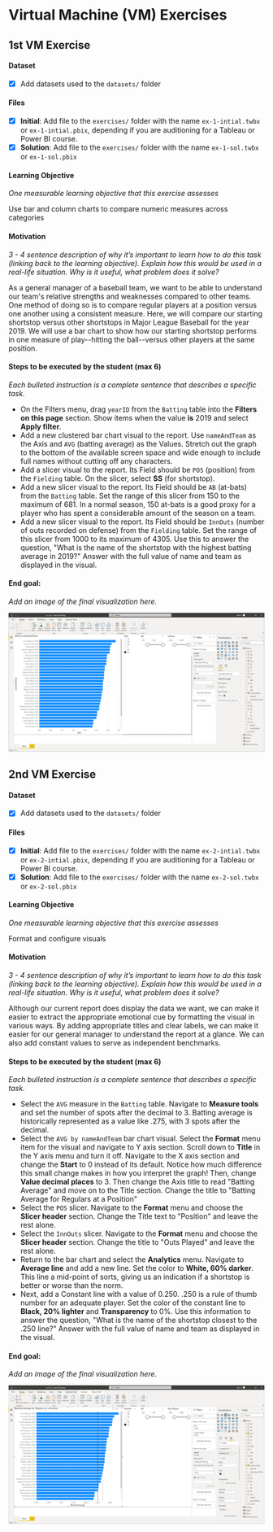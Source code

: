 # Virtual Machine (VM) Exercises

## 1st VM Exercise

#### Dataset

- [x] Add datasets used to the `datasets/` folder

#### Files

- [x] **Initial**: Add file to the `exercises/`  folder with the name `ex-1-intial.twbx` or `ex-1-intial.pbix`, depending if you are auditioning for a Tableau or Power BI course.
- [x] **Solution**: Add file to the `exercises/`  folder with the name `ex-1-sol.twbx` or `ex-1-sol.pbix`

#### Learning Objective

*One measurable learning objective that this exercise assesses*

Use bar and column charts to compare numeric measures across categories

#### Motivation

*3 - 4 sentence description of why it’s important to learn how to do this task (linking back to the learning objective). Explain how this would be used in a real-life situation. Why is it useful, what problem does it solve?*

As a general manager of a baseball team, we want to be able to understand our team's relative strengths and weaknesses compared to other teams.  One method of doing so is to compare regular players at a position versus one another using a consistent measure.  Here, we will compare our starting shortstop versus other shortstops in Major League Baseball for the year 2019.  We will use a bar chart to show how our starting shortstop performs in one measure of play--hitting the ball--versus other players at the same position.

#### Steps to be executed by the student (max 6)

*Each bulleted instruction is a complete sentence that describes a specific task.*

- On the Filters menu, drag `yearID` from the `Batting` table into the **Filters on this page** section. Show items when the value **is** 2019 and select **Apply filter**.
- Add a new clustered bar chart visual to the report.  Use `nameAndTeam` as the Axis and `AVG` (batting average) as the Values.  Stretch out the graph to the bottom of the available screen space and wide enough to include full names without cutting off any characters.
- Add a slicer visual to the report.  Its Field should be `POS` (position) from the `Fielding` table.  On the slicer, select **SS** (for shortstop).
- Add a new slicer visual to the report.  Its Field should be `AB` (at-bats) from the `Batting` table.  Set the range of this slicer from 150 to the maximum of 681.  In a normal season, 150 at-bats is a good proxy for a player who has spent a considerable amount of the season on a team.
- Add a new slicer visual to the report.  Its Field should be `InnOuts` (number of outs recorded on defense) from the `Fielding` table.  Set the range of this slicer from 1000 to its maximum of 4305.  Use this to answer the question, "What is the name of the shortstop with the highest batting average in 2019?"  Answer with the full value of name and team as displayed in the visual.

#### End goal:

*Add an image of the final visualization here.*

![A list of shortstops sorted by batting average in the year 2019.  Atop the list is Tim Anderson, CHW](Exercise1EndGoal.jpg)

## 2nd VM Exercise

#### Dataset

- [x] Add datasets used to the `datasets/` folder

#### Files

- [x] **Initial**: Add file to the `exercises/`  folder with the name `ex-2-intial.twbx` or `ex-2-intial.pbix`, depending if you are auditioning for a Tableau or Power BI course.
- [x] **Solution**: Add file to the `exercises/`  folder with the name `ex-2-sol.twbx` or `ex-2-sol.pbix`

#### Learning Objective

*One measurable learning objective that this exercise assesses*

Format and configure visuals

#### Motivation

*3 - 4 sentence description of why it’s important to learn how to do this task (linking back to the learning objective). Explain how this would be used in a real-life situation. Why is it useful, what problem does it solve?*

Although our current report does display the data we want, we can make it easier to extract the appropriate emotional cue by formatting the visual in various ways.  By adding appropriate titles and clear labels, we can make it easier for our general manager to understand the report at a glance.  We can also add constant values to serve as independent benchmarks.

#### Steps to be executed by the student (max 6)

*Each bulleted instruction is a complete sentence that describes a specific task.*

- Select the `AVG` measure in the `Batting` table.  Navigate to **Measure tools** and set the number of spots after the decimal to 3.  Batting average is historically represented as a value like .275, with 3 spots after the decimal.
- Select the `AVG by nameAndTeam` bar chart visual.  Select the **Format** menu item for the visual and navigate to Y axis section.  Scroll down to **Title** in the Y axis menu and turn it off.  Navigate to the X axis section and change the **Start** to 0 instead of its default.  Notice how much difference this small change makes in how you interpret the graph!  Then, change **Value decimal places** to 3.  Then change the Axis title to read "Batting Average" and move on to the Title section.  Change the title to "Batting Average for Regulars at a Position"
- Select the `POS` slicer.  Navigate to the **Format** menu and choose the **Slicer header** section.  Change the Title text to "Position" and leave the rest alone.
- Select the `InnOuts` slicer.  Navigate to the **Format** menu and choose the **Slicer header** section.  Change the title to "Outs Played" and leave the rest alone.
- Return to the bar chart and select the **Analytics** menu.  Navigate to **Average line** and add a new line.  Set the color to **White, 60% darker**.  This line a mid-point of sorts, giving us an indication if a shortstop is better or worse than the norm.
- Next, add a Constant line with a value of 0.250.  .250 is a rule of thumb number for an adequate player.  Set the color of the constant line to **Black, 20% lighter** and **Transparency** to 0%.  Use this information to answer the question, "What is the name of the shortstop closest to the .250 line?"  Answer with the full value of name and team as displayed in the visual.

#### End goal:

*Add an image of the final visualization here.*

![A formatted version of the report, indicating that the shortstop closest to the adequacy line is Dansby Swanson, ATL.](Exercise2EndGoal.jpg)